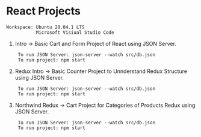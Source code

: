 # React Projects

    Workspace: Ubuntu 20.04.1 LTS
               Microsoft Visiual Studio Code

1. Intro -> Basic Cart and Form Project of React using JSON Server.

        To run JSON Server: json-server --watch src/db.json
        To run project: npm start

2. Redux Intro -> Basic Counter Project to Unnderstand Redux Structure using JSON Server.

        To run JSON Server: json-server --watch src/db.json
        To run project: npm start

3. Northwind Redux -> Cart Project for Categories of Products Redux using JSON Server.

        To run JSON Server: json-server --watch src/db.json
        To run project: npm start

